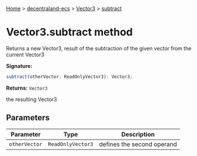 [Home](./index) &gt; [decentraland-ecs](./decentraland-ecs.md) &gt; [Vector3](./decentraland-ecs.vector3.md) &gt; [subtract](./decentraland-ecs.vector3.subtract.md)

# Vector3.subtract method

Returns a new Vector3, result of the subtraction of the given vector from the current Vector3

**Signature:**
```javascript
subtract(otherVector: ReadOnlyVector3): Vector3;
```
**Returns:** `Vector3`

the resulting Vector3

## Parameters

|  Parameter | Type | Description |
|  --- | --- | --- |
|  `otherVector` | `ReadOnlyVector3` | defines the second operand |

